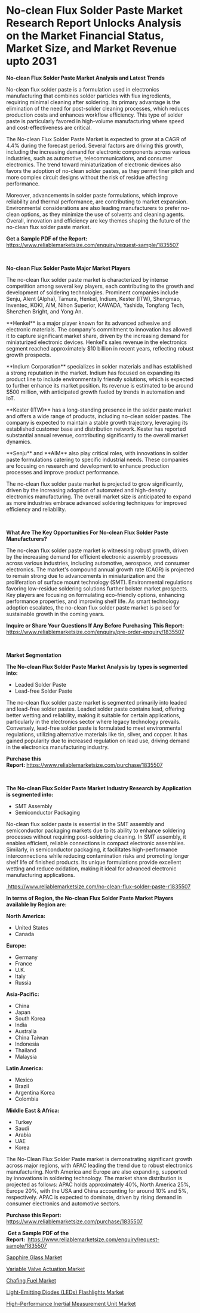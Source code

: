 <p><h1>No-clean Flux Solder Paste Market Research Report Unlocks Analysis on the Market Financial Status, Market Size, and Market Revenue upto 2031</h1></p><p><strong>No-clean Flux Solder Paste Market Analysis and Latest Trends</strong></p>
<p><p>No-clean flux solder paste is a formulation used in electronics manufacturing that combines solder particles with flux ingredients, requiring minimal cleaning after soldering. Its primary advantage is the elimination of the need for post-solder cleaning processes, which reduces production costs and enhances workflow efficiency. This type of solder paste is particularly favored in high-volume manufacturing where speed and cost-effectiveness are critical.</p><p>The No-clean Flux Solder Paste Market is expected to grow at a CAGR of 4.4% during the forecast period. Several factors are driving this growth, including the increasing demand for electronic components across various industries, such as automotive, telecommunications, and consumer electronics. The trend toward miniaturization of electronic devices also favors the adoption of no-clean solder pastes, as they permit finer pitch and more complex circuit designs without the risk of residue affecting performance.</p><p>Moreover, advancements in solder paste formulations, which improve reliability and thermal performance, are contributing to market expansion. Environmental considerations are also leading manufacturers to prefer no-clean options, as they minimize the use of solvents and cleaning agents. Overall, innovation and efficiency are key themes shaping the future of the no-clean flux solder paste market.</p></p>
<p><strong>Get a Sample PDF of the Report:&nbsp;</strong> <a href="https://www.reliablemarketsize.com/enquiry/request-sample/1835507?utm_campaign=1506&utm_medium=2&utm_source=Github&utm_content=ia&utm_term=16102024&utm_id=no-clean-flux-solder-paste">https://www.reliablemarketsize.com/enquiry/request-sample/1835507</a></p>
<p>&nbsp;</p>
<p><strong>No-clean Flux Solder Paste Major Market Players</strong></p>
<p><p>The no-clean flux solder paste market is characterized by intense competition among several key players, each contributing to the growth and development of soldering technologies. Prominent companies include Senju, Alent (Alpha), Tamura, Henkel, Indium, Kester (ITW), Shengmao, Inventec, KOKI, AIM, Nihon Superior, KAWADA, Yashida, Tongfang Tech, Shenzhen Bright, and Yong An.</p><p>**Henkel** is a major player known for its advanced adhesive and electronic materials. The company's commitment to innovation has allowed it to capture significant market share, driven by the increasing demand for miniaturized electronic devices. Henkel's sales revenue in the electronics segment reached approximately $10 billion in recent years, reflecting robust growth prospects.</p><p>**Indium Corporation** specializes in solder materials and has established a strong reputation in the market. Indium has focused on expanding its product line to include environmentally friendly solutions, which is expected to further enhance its market position. Its revenue is estimated to be around $500 million, with anticipated growth fueled by trends in automation and IoT.</p><p>**Kester (ITW)** has a long-standing presence in the solder paste market and offers a wide range of products, including no-clean solder pastes. The company is expected to maintain a stable growth trajectory, leveraging its established customer base and distribution network. Kester has reported substantial annual revenue, contributing significantly to the overall market dynamics.</p><p>**Senju** and **AIM** also play critical roles, with innovations in solder paste formulations catering to specific industrial needs. These companies are focusing on research and development to enhance production processes and improve product performance.</p><p>The no-clean flux solder paste market is projected to grow significantly, driven by the increasing adoption of automated and high-density electronics manufacturing. The overall market size is anticipated to expand as more industries embrace advanced soldering techniques for improved efficiency and reliability.</p></p>
<p>&nbsp;</p>
<p><strong>What Are The Key Opportunities For No-clean Flux Solder Paste Manufacturers?</strong></p>
<p><p>The no-clean flux solder paste market is witnessing robust growth, driven by the increasing demand for efficient electronic assembly processes across various industries, including automotive, aerospace, and consumer electronics. The market's compound annual growth rate (CAGR) is projected to remain strong due to advancements in miniaturization and the proliferation of surface mount technology (SMT). Environmental regulations favoring low-residue soldering solutions further bolster market prospects. Key players are focusing on formulating eco-friendly options, enhancing performance properties, and improving shelf life. As smart technology adoption escalates, the no-clean flux solder paste market is poised for sustainable growth in the coming years.</p></p>
<p><strong>Inquire or Share Your Questions If Any Before Purchasing This Report:</strong> <a href="https://www.reliablemarketsize.com/enquiry/pre-order-enquiry/1835507?utm_campaign=1506&utm_medium=2&utm_source=Github&utm_content=ia&utm_term=16102024&utm_id=no-clean-flux-solder-paste">https://www.reliablemarketsize.com/enquiry/pre-order-enquiry/1835507</a></p>
<p>&nbsp;</p>
<p><strong>Market Segmentation</strong></p>
<p><strong>The No-clean Flux Solder Paste Market Analysis by types is segmented into:</strong></p>
<p><ul><li>Leaded Solder Paste</li><li>Lead-free Solder Paste</li></ul></p>
<p><p>The no-clean flux solder paste market is segmented primarily into leaded and lead-free solder pastes. Leaded solder paste contains lead, offering better wetting and reliability, making it suitable for certain applications, particularly in the electronics sector where legacy technology prevails. Conversely, lead-free solder paste is formulated to meet environmental regulations, utilizing alternative materials like tin, silver, and copper. It has gained popularity due to increased regulation on lead use, driving demand in the electronics manufacturing industry.</p></p>
<p><strong>Purchase this Report:&nbsp;</strong><a href="https://www.reliablemarketsize.com/purchase/1835507?utm_campaign=1506&utm_medium=2&utm_source=Github&utm_content=ia&utm_term=16102024&utm_id=no-clean-flux-solder-paste">https://www.reliablemarketsize.com/purchase/1835507</a></p>
<p>&nbsp;</p>
<p><strong>The No-clean Flux Solder Paste Market Industry Research by Application is segmented into:</strong></p>
<p><ul><li>SMT Assembly</li><li>Semiconductor Packaging</li></ul></p>
<p><p>No-clean flux solder paste is essential in the SMT assembly and semiconductor packaging markets due to its ability to enhance soldering processes without requiring post-soldering cleaning. In SMT assembly, it enables efficient, reliable connections in compact electronic assemblies. Similarly, in semiconductor packaging, it facilitates high-performance interconnections while reducing contamination risks and promoting longer shelf life of finished products. Its unique formulations provide excellent wetting and reduce oxidation, making it ideal for advanced electronic manufacturing applications.</p></p>
<p><a href="https://www.reliablemarketsize.com/no-clean-flux-solder-paste-r1835507?utm_campaign=1506&utm_medium=2&utm_source=Github&utm_content=ia&utm_term=16102024&utm_id=no-clean-flux-solder-paste">&nbsp;https://www.reliablemarketsize.com/no-clean-flux-solder-paste-r1835507</a></p>
<p><strong>In terms of Region, the No-clean Flux Solder Paste Market Players available by Region are:</strong></p>
<p>
    <p> <strong> North America: </strong>
        <ul>
            <li>United States</li>
            <li>Canada</li>
        </ul>
        </p> 
    <p> <strong> Europe: </strong>
        <ul>
            <li>Germany</li>
            <li>France</li>
            <li>U.K.</li>
            <li>Italy</li>
            <li>Russia</li>
        </ul>
        </p> 
    <p> <strong> Asia-Pacific: </strong>
        <ul>
            <li>China</li>
            <li>Japan</li>
            <li>South Korea</li>
            <li>India</li>
            <li>Australia</li>
            <li>China Taiwan</li>
            <li>Indonesia</li>
            <li>Thailand</li>
            <li>Malaysia</li>
        </ul>
        </p> 
    <p> <strong> Latin America: </strong>
        <ul>
            <li>Mexico</li>
            <li>Brazil</li>
            <li>Argentina Korea</li>
            <li>Colombia</li>
        </ul>
        </p> 
    <p> <strong> Middle East & Africa: </strong>
        <ul>
            <li>Turkey</li>
            <li>Saudi</li>
            <li>Arabia</li>
            <li>UAE</li>
            <li>Korea</li>
        </ul>
    </p>
    </p>
<p><p>The No-Clean Flux Solder Paste market is demonstrating significant growth across major regions, with APAC leading the trend due to robust electronics manufacturing. North America and Europe are also expanding, supported by innovations in soldering technology. The market share distribution is projected as follows: APAC holds approximately 40%, North America 25%, Europe 20%, with the USA and China accounting for around 10% and 5%, respectively. APAC is expected to dominate, driven by rising demand in consumer electronics and automotive sectors.</p></p>
<p><strong>Purchase this Report: </strong><a href="https://www.reliablemarketsize.com/purchase/1835507?utm_campaign=1506&utm_medium=2&utm_source=Github&utm_content=ia&utm_term=16102024&utm_id=no-clean-flux-solder-paste">https://www.reliablemarketsize.com/purchase/1835507</a></p>
<p>&nbsp;<strong>Get a Sample PDF of the Report:&nbsp;&nbsp;</strong><a href="https://www.reliablemarketsize.com/enquiry/request-sample/1835507?utm_campaign=1506&utm_medium=2&utm_source=Github&utm_content=ia&utm_term=16102024&utm_id=no-clean-flux-solder-paste">https://www.reliablemarketsize.com/enquiry/request-sample/1835507</a></p>
<p><strong></strong></p>
<p><p><a href="https://www.linkedin.com/pulse/sapphire-glass-landscape-product-spectrum-market-trajectories-yftcc?utm_campaign=1506&utm_medium=2&utm_source=Github&utm_content=ia&utm_term=16102024&utm_id=no-clean-flux-solder-paste">Sapphire Glass Market</a></p><p><a href="https://www.linkedin.com/pulse/booming-variable-valve-actuation-market-sector-analysis-growth-zwc0f?utm_campaign=1506&utm_medium=2&utm_source=Github&utm_content=ia&utm_term=16102024&utm_id=no-clean-flux-solder-paste">Variable Valve Actuation Market</a></p><p><a href="https://www.linkedin.com/pulse/chafing-fuel-market-outlook-share-analysis-growth-trends-kutpc?utm_campaign=1506&utm_medium=2&utm_source=Github&utm_content=ia&utm_term=16102024&utm_id=no-clean-flux-solder-paste">Chafing Fuel Market</a></p><p><a href="https://github.com/ton043knutt/Market-Research-Report-List-1/blob/main/light-emitting-diodes-leds-flashlights-market.md?utm_campaign=1506&utm_medium=2&utm_source=Github&utm_content=ia&utm_term=16102024&utm_id=no-clean-flux-solder-paste">Light-Emitting Diodes (LEDs) Flashlights Market</a></p><p><a href="https://github.com/allamcryd/Market-Research-Report-List-1/blob/main/high-performance-inertial-measurement-unit-market.md?utm_campaign=1506&utm_medium=2&utm_source=Github&utm_content=ia&utm_term=16102024&utm_id=no-clean-flux-solder-paste">High-Performance Inertial Measurement Unit Market</a></p></p>